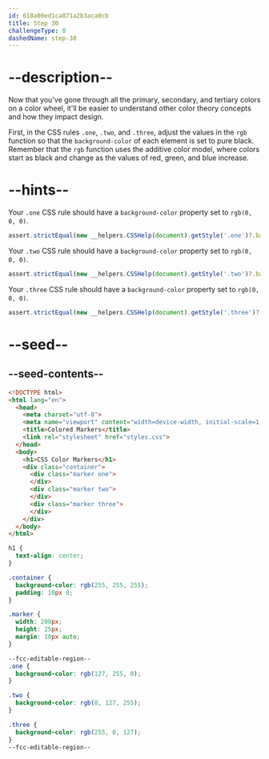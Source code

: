 ```yaml
---
id: 618a00ed1ca871a2b3aca0cb
title: Step 30
challengeType: 0
dashedName: step-30
---
```


# --description--

Now that you've gone through all the primary, secondary, and tertiary colors on a color wheel, it'll be easier to understand other color theory concepts and how they impact design.

First, in the CSS rules `.one`, `.two`, and `.three`, adjust the values in the `rgb` function so that the `background-color` of each element is set to pure black. Remember that the `rgb` function uses the additive color model, where colors start as black and change as the values of red, green, and blue increase.

# --hints--

Your `.one` CSS rule should have a `background-color` property set to `rgb(0, 0, 0)`.

```js
assert.strictEqual(new __helpers.CSSHelp(document).getStyle('.one')?.backgroundColor, 'rgb(0, 0, 0)');
```

Your `.two` CSS rule should have a `background-color` property set to `rgb(0, 0, 0)`.

```js
assert.strictEqual(new __helpers.CSSHelp(document).getStyle('.two')?.backgroundColor, 'rgb(0, 0, 0)');
```

Your `.three` CSS rule should have a `background-color` property set to `rgb(0, 0, 0)`.

```js
assert.strictEqual(new __helpers.CSSHelp(document).getStyle('.three')?.backgroundColor, 'rgb(0, 0, 0)');
```

# --seed--

## --seed-contents--

```html
<!DOCTYPE html>
<html lang="en">
  <head>
    <meta charset="utf-8">
    <meta name="viewport" content="width=device-width, initial-scale=1.0">
    <title>Colored Markers</title>
    <link rel="stylesheet" href="styles.css">
  </head>
  <body>
    <h1>CSS Color Markers</h1>
    <div class="container">
      <div class="marker one">
      </div>
      <div class="marker two">
      </div>
      <div class="marker three">
      </div>
    </div>
  </body>
</html>
```

```css
h1 {
  text-align: center;
}

.container {
  background-color: rgb(255, 255, 255);
  padding: 10px 0;
}

.marker {
  width: 200px;
  height: 25px;
  margin: 10px auto;
}

--fcc-editable-region--
.one {
  background-color: rgb(127, 255, 0);
}

.two {
  background-color: rgb(0, 127, 255);
}

.three {
  background-color: rgb(255, 0, 127);
}
--fcc-editable-region--

```
